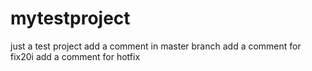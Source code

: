 # mytestproject
just a test project
add a comment in master branch
add a comment for fix20i
add a comment for hotfix

